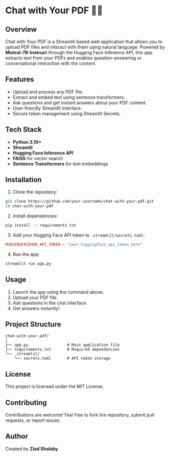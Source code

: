 # Chat with Your PDF 📄💬

## Overview
Chat with Your PDF is a Streamlit-based web application that allows you to upload PDF files and interact with them using natural language. Powered by **Mistral-7B-Instruct** through the Hugging Face Inference API, this app extracts text from your PDFs and enables question-answering or conversational interaction with the content.

## Features
- Upload and process any PDF file.
- Extract and embed text using sentence transformers.
- Ask questions and get instant answers about your PDF content.
- User-friendly Streamlit interface.
- Secure token management using Streamlit Secrets.

## Tech Stack
- **Python 3.10+**
- **Streamlit**
- **Hugging Face Inference API**
- **FAISS** for vector search
- **Sentence Transformers** for text embeddings

## Installation
1. Clone the repository:
```bash
git clone https://github.com/your-username/chat-with-your-pdf.git
cd chat-with-your-pdf
```
2. Install dependencies:
```bash
pip install -r requirements.txt
```
3. Add your Hugging Face API token to `.streamlit/secrets.toml`:
```toml
HUGGINGFACEHUB_API_TOKEN = "your_huggingface_api_token_here"
```
4. Run the app:
```bash
streamlit run app.py
```

## Usage
1. Launch the app using the command above.
2. Upload your PDF file.
3. Ask questions in the chat interface.
4. Get answers instantly!

## Project Structure
```
chat-with-your-pdf/
│
├── app.py                 # Main application file
├── requirements.txt       # Required dependencies
└── .streamlit/
    └── secrets.toml       # API token storage
```

## License
This project is licensed under the MIT License.

## Contributing
Contributions are welcome! Feel free to fork the repository, submit pull requests, or report issues.

## Author
Created by **Ziad Shalaby**

